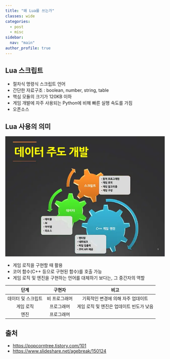 ```yaml
---
title: "왜 Lua를 쓰는가"
classes: wide
categories: 
  - post
  - misc
sidebar:
  nav: "main"
author_profile: true
---
```

  
## Lua 스크립트
* 절차식 명령식 스크립트 언어
* 간단한 자료구조 : boolean, number, string, table
* 핵심 모듈의 크기가 120KB 이하
* 게임 개발에 자주 사용되는 Python에 비해 빠른 실행 속도를 가짐
* 오픈소스

## Lua 사용의 의미
![post_thumbnail](/assets/images/150124-9-638.jpg)
* 게임 로직을 구현할 때 활용
* 코어 함수(C++ 등으로 구현된 함수)를 호출 가능
* 게임 로직 및 엔진을 구현하는 언어를 대체하기 보다는, 그 중간자의 역할

|단계|구현자|비고|
|:---:|:---:|:---:|
|데이터 및 스크립트| 비 프로그래머|기획적인 변경에 의해 자주 업데이트|
|게임 로직|프로그래머|게임 로직 및 엔진은 업데이트 빈도가 낮음|
|엔진|프로그래머||

## 출처
* <https://popcorntree.tistory.com/101>
* <https://www.slideshare.net/agebreak/150124>
